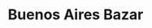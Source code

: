 ---
title: "Buenos Aires Bazar"
url: /ciudad-autonoma-de-buenos-aires/buenos-aires-bazar/
shop: Haushaltsartikel
---